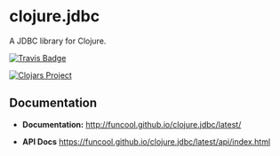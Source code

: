 # clojure.jdbc #

A JDBC library for Clojure.

[![Travis Badge](https://img.shields.io/travis/funcool/clojure.jdbc.svg?style=flat)](https://travis-ci.org/funcool/clojure.jdbc "Travis Badge")


[![Clojars Project](http://clojars.org/funcool/clojure.jdbc/latest-version.svg)](http://clojars.org/funcool/clojure.jdbc)


## Documentation ##

- **Documentation:** http://funcool.github.io/clojure.jdbc/latest/

- **API Docs** https://funcool.github.io/clojure.jdbc/latest/api/index.html
